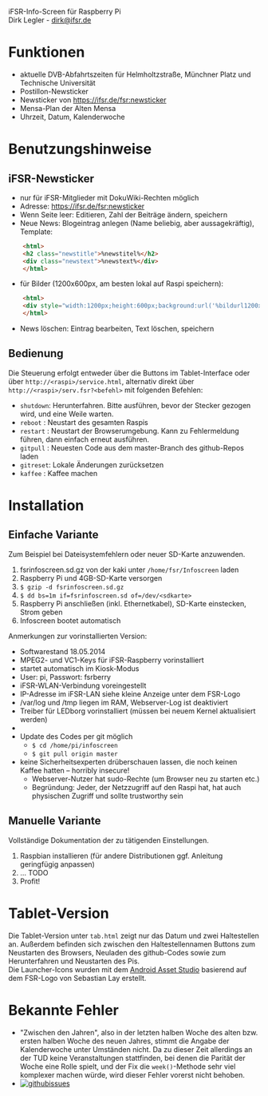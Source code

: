 iFSR-Info-Screen für Raspberry Pi  
Dirk Legler - dirk@ifsr.de

Funktionen
==========
* aktuelle DVB-Abfahrtszeiten für Helmholtzstraße, Münchner Platz und Technische Universität
* Postillon-Newsticker
* Newsticker von https://ifsr.de/fsr:newsticker
* Mensa-Plan der Alten Mensa
* Uhrzeit, Datum, Kalenderwoche

Benutzungshinweise
==================
iFSR-Newsticker
--------------
* nur für iFSR-Mitglieder mit DokuWiki-Rechten möglich
* Adresse: https://ifsr.de/fsr:newsticker
* Wenn Seite leer: Editieren, Zahl der Beiträge ändern, speichern
* Neue News: Blogeintrag anlegen (Name beliebig, aber aussagekräftig), Template:
```html
	<html>
	<h2 class="newstitle">%newstitel%</h2>
	<div class="newstext">%newstext%</div>
	</html>
```
* für Bilder (1200x600px, am besten lokal auf Raspi speichern):
```html
	<html>
	<div style="width:1200px;height:600px;background:url('%bildurl1200x600%');">&nbsp;</div>
	</html>
```
* News löschen: Eintrag bearbeiten, Text löschen, speichern

Bedienung
---------

Die Steuerung erfolgt entweder über die Buttons im Tablet-Interface oder über `http://<raspi>/service.html`, alternativ direkt über `http://<raspi>/serv.fsr?<befehl>` mit folgenden Befehlen:

* `shutdown`: Herunterfahren. Bitte ausführen, bevor der Stecker gezogen wird, und eine Weile warten.
* `reboot`  : Neustart des gesamten Raspis
* `restart` : Neustart der Browserumgebung. Kann zu Fehlermeldung führen, dann einfach erneut ausführen.
* `gitpull` : Neuesten Code aus dem master-Branch des github-Repos laden
* `gitreset`: Lokale Änderungen zurücksetzen
* `kaffee`  : Kaffee machen

Installation
============
Einfache Variante
-----------------
Zum Beispiel bei Dateisystemfehlern oder neuer SD-Karte anzuwenden.

1. fsrinfoscreen.sd.gz von der kaki unter `/home/fsr/Infoscreen` laden
2. Raspberry Pi und 4GB-SD-Karte versorgen
3. `$ gzip -d fsrinfoscreen.sd.gz`
4. `$ dd bs=1m if=fsrinfoscreen.sd of=/dev/<sdkarte>`
5. Raspberry Pi anschließen (inkl. Ethernetkabel), SD-Karte einstecken, Strom geben
6. Infoscreen bootet automatisch

Anmerkungen zur vorinstallierten Version:

* Softwarestand 18.05.2014
* MPEG2- und VC1-Keys für iFSR-Raspberry vorinstalliert
* startet automatisch im Kiosk-Modus
* User: pi, Passwort: fsrberry
* iFSR-WLAN-Verbindung voreingestellt
* IP-Adresse im iFSR-LAN siehe kleine Anzeige unter dem FSR-Logo
* /var/log und /tmp liegen im RAM, Webserver-Log ist deaktiviert
* Treiber für LEDborg vorinstalliert (müssen bei neuem Kernel aktualisiert werden)
* 
* Update des Codes per git möglich
  * `$ cd /home/pi/infoscreen`
  * `$ git pull origin master`
* keine Sicherheitsexperten drüberschauen lassen, die noch keinen Kaffee hatten – horribly insecure!
  * Webserver-Nutzer hat sudo-Rechte (um Browser neu zu starten etc.)
  * Begründung: Jeder, der Netzzugriff auf den Raspi hat, hat auch physischen Zugriff und sollte trustworthy sein

Manuelle Variante
-----------------
Vollständige Dokumentation der zu tätigenden Einstellungen.

1. Raspbian installieren (für andere Distributionen ggf. Anleitung geringfügig anpassen)
2. … TODO
3. Profit!

Tablet-Version
==============
Die Tablet-Version unter `tab.html` zeigt nur das Datum und zwei Haltestellen an. Außerdem befinden sich zwischen den Haltestellennamen Buttons zum Neustarten des Browsers, Neuladen des github-Codes sowie zum Herunterfahren und Neustarten des Pis.  
Die Launcher-Icons wurden mit dem [Android Asset Studio](http://romannurik.github.io/AndroidAssetStudio/) basierend auf dem FSR-Logo von Sebastian Lay erstellt.

Bekannte Fehler
===============
* "Zwischen den Jahren", also in der letzten halben Woche des alten bzw. ersten halben Woche des neuen Jahres, stimmt die Angabe der Kalenderwoche unter Umständen nicht. Da zu dieser Zeit allerdings an der TUD keine Veranstaltungen stattfinden, bei denen die Parität der Woche eine Rolle spielt, und der Fix die `week()`-Methode sehr viel komplexer machen würde, wird dieser Fehler vorerst nicht behoben.
* [![githubissues](http://img.shields.io/github/issues/fsr/infoscreen.svg?style=flat)](https://github.com/fsr/infoscreen/issues)

